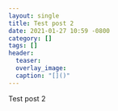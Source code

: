 ```yaml
---
layout: single
title: Test post 2
date: 2021-01-27 10:59 -0800
category: []
tags: []
header:
  teaser:
  overlay_image:
  caption: "[]()"
---
```


Test post 2
